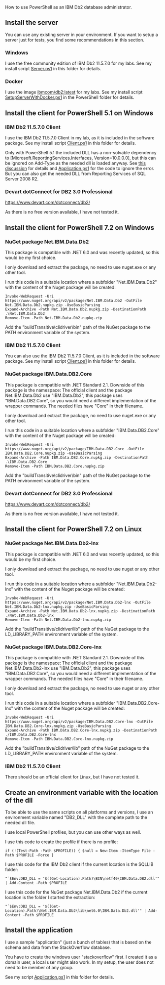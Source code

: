 How to use PowerShell as an IBM Db2 database administrator.

## Install the server

You can use any existing server in your environment. If you want to setup a server just for tests, you find some recommendations in this section.

### Windows

I use the free community edition of IBM Db2 11.5.7.0 for my labs. See my install script [Server.ps1](Server.ps1) in this folder for details.


### Docker

I use the image [ibmcom/db2:latest](https://hub.docker.com/r/ibmcom/db2) for my labs. See my install script [SetupServerWithDocker.ps1](../PowerShell/SetupServerWithDocker.ps1) in the PowerShell folder for details.


## Install the client for PowerShell 5.1 on Windows

### IBM Db2 11.5.7.0 Client

I use the IBM Db2 11.5.7.0 Client in my lab, as it is included in the software package. See my install script [Client.ps1](Client.ps1) in this folder for details.

Only with PowerShell 5.1 the included DLL has a non-solvable dependency to [Microsoft.ReportingServices.Interfaces, Version=10.0.0.0], but this can be ignored on Add-Type as the needed dll is loaded anyway. See [this discussion](https://community.oracle.com/tech/developers/discussion/4502297) for details and [Application.ps1](Application.ps1) for the code to ignore the error. But you can also get the needed DLL from Reporting Services of SQL Server 2008 R2.


### Devart dotConnect for DB2 3.0 Professional

https://www.devart.com/dotconnect/db2/

As there is no free version available, I have not tested it.


## Install the client for PowerShell 7.2 on Windows

### NuGet package Net.IBM.Data.Db2

This package is compatible with .NET 6.0 and was recently updated, so this would be my first choice.

I only download and extract the package, no need to use nuget.exe or any other tool.

I run this code in a suitable location where a subfolder "Net.IBM.Data.Db2" with the content of the Nuget package will be created:

```
Invoke-WebRequest -Uri https://www.nuget.org/api/v2/package/Net.IBM.Data.Db2 -OutFile Net.IBM.Data.Db2.nupkg.zip -UseBasicParsing
Expand-Archive -Path Net.IBM.Data.Db2.nupkg.zip -DestinationPath .\Net.IBM.Data.Db2
Remove-Item -Path Net.IBM.Data.Db2.nupkg.zip
```

Add the "buildTransitive\clidriver\bin" path of the NuGet package to the PATH environment variable of the system.


### IBM Db2 11.5.7.0 Client

You can also use the IBM Db2 11.5.7.0 Client, as it is included in the software package. See my install script [Client.ps1](Client.ps1) in this folder for details.


### NuGet package IBM.Data.DB2.Core

This package is compatible with .NET Standard 2.1. Downside of this package is the namespace: The official client and the package Net.IBM.Data.Db2 use "IBM.Data.Db2", this package uses "IBM.Data.DB2.Core", so you would need a different implementation of the wrapper commands. The needed files have "Core" in their filename.

I only download and extract the package, no need to use nuget.exe or any other tool.

I run this code in a suitable location where a subfolder "IBM.Data.DB2.Core" with the content of the Nuget package will be created:

```
Invoke-WebRequest -Uri https://www.nuget.org/api/v2/package/IBM.Data.DB2.Core -OutFile IBM.Data.DB2.Core.nupkg.zip -UseBasicParsing
Expand-Archive -Path IBM.Data.DB2.Core.nupkg.zip -DestinationPath .\IBM.Data.DB2.Core
Remove-Item -Path IBM.Data.DB2.Core.nupkg.zip
```

Add the "buildTransitive\clidriver\bin" path of the NuGet package to the PATH environment variable of the system.


### Devart dotConnect for DB2 3.0 Professional

https://www.devart.com/dotconnect/db2/

As there is no free version available, I have not tested it.


## Install the client for PowerShell 7.2 on Linux

### NuGet package Net.IBM.Data.Db2-lnx

This package is compatible with .NET 6.0 and was recently updated, so this would be my first choice.

I only download and extract the package, no need to use nuget or any other tool.

I run this code in a suitable location where a subfolder "Net.IBM.Data.Db2-lnx" with the content of the Nuget package will be created:

```
Invoke-WebRequest -Uri https://www.nuget.org/api/v2/package/Net.IBM.Data.Db2-lnx -OutFile Net.IBM.Data.Db2-lnx.nupkg.zip -UseBasicParsing
Expand-Archive -Path Net.IBM.Data.Db2-lnx.nupkg.zip -DestinationPath ./Net.IBM.Data.Db2-lnx
Remove-Item -Path Net.IBM.Data.Db2-lnx.nupkg.zip
```

Add the "buildTransitive/clidriver/lib" path of the NuGet package to the LD_LIBRARY_PATH environment variable of the system.


### NuGet package IBM.Data.DB2.Core-lnx

This package is compatible with .NET Standard 2.1. Downside of this package is the namespace: The official client and the package Net.IBM.Data.Db2-lnx use "IBM.Data.Db2", this package uses "IBM.Data.DB2.Core", so you would need a different implementation of the wrapper commands. The needed files have "Core" in their filename.

I only download and extract the package, no need to use nuget or any other tool.

I run this code in a suitable location where a subfolder "IBM.Data.DB2.Core-lnx" with the content of the Nuget package will be created:

```
Invoke-WebRequest -Uri https://www.nuget.org/api/v2/package/IBM.Data.DB2.Core-lnx -OutFile IBM.Data.DB2.Core-lnx.nupkg.zip -UseBasicParsing
Expand-Archive -Path IBM.Data.DB2.Core-lnx.nupkg.zip -DestinationPath ./IBM.Data.DB2.Core-lnx
Remove-Item -Path IBM.Data.DB2.Core-lnx.nupkg.zip
```

Add the "buildTransitive/clidriver/lib" path of the NuGet package to the LD_LIBRARY_PATH environment variable of the system.


### IBM Db2 11.5.7.0 Client

There should be an official client for Linux, but I have not tested it.


## Create an environment variable with the location of the dll

To be able to use the same scripts on all platforms and versions, I use an environment variable named "DB2_DLL" with the complete path to the needed dll file.

I use local PowerShell profiles, but you can use other ways as well.

I use this code to create the profile if there is no profile:
```
if (!(Test-Path -Path $PROFILE)) { $null = New-Item -ItemType File -Path $PROFILE -Force }
```

I use this code for the IBM Db2 client if the current location is the SQLLIB folder:
```
"`$Env:DB2_DLL = '$((Get-Location).Path)\BIN\netf40\IBM.Data.DB2.dll'" | Add-Content -Path $PROFILE
```

I use this code for the NuGet package Net.IBM.Data.Db2 if the current location is the folder I started the extraction:
```
"`$Env:DB2_DLL = '$((Get-Location).Path)\Net.IBM.Data.Db2\lib\net6.0\IBM.Data.Db2.dll'" | Add-Content -Path $PROFILE
```


## Install the application

I use a sample "application" (just a bunch of tables) that is based on the schema and data from the StackOverflow database.

You have to create the windows user "stackoverflow" first. I created it as a domain user, a local user might also work. In my setup, the user does not need to be member of any group.

See my script [Application.ps1](Application.ps1) in this folder for details.
